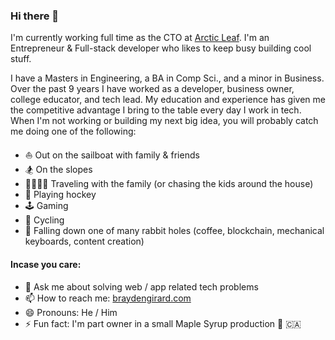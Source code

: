 ### Hi there 👋

I'm currently working full time as the CTO at [Arctic Leaf](https://github.com/arcticleaf). I'm an Entrepreneur & Full-stack developer who likes to keep busy building cool stuff.

I have a Masters in Engineering, a BA in Comp Sci., and a minor in Business. Over the past 9 years I have worked as a developer, business owner, college educator, and tech lead. My education and experience has given me the competitive advantage I bring to the table every day I work in tech. When I'm not working or building my next big idea, you will probably catch me doing one of the following:

- ⛵️ Out on the sailboat with family & friends
- 🏂 On the slopes
- 👨‍👩‍👧‍👦 Traveling with the family (or chasing the kids around the house)
- 🏒 Playing hockey
- 🕹 Gaming
- 🚴 Cycling
- 🚀 Falling down one of many rabbit holes (coffee, blockchain, mechanical keyboards, content creation)

#### Incase you care:
- 💬 Ask me about solving web / app related tech problems
- 📫 How to reach me: [braydengirard.com](https://braydengirard.com)
- 😄 Pronouns: He / Him
- ⚡ Fun fact: I'm part owner in a small Maple Syrup production 🍁 🇨🇦

